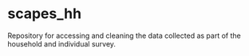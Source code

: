# scapes_hh
Repository for accessing and cleaning the data collected as part of the household and individual survey.
